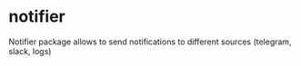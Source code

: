 # notifier
Notifier package allows to send notifications to different sources (telegram, slack, logs)
